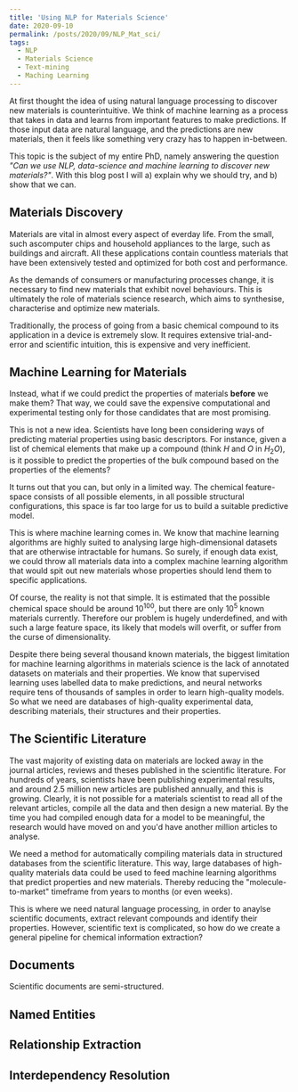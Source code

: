 ```yaml
---
title: 'Using NLP for Materials Science'
date: 2020-09-10
permalink: /posts/2020/09/NLP_Mat_sci/
tags:
  - NLP
  - Materials Science
  - Text-mining
  - Maching Learning
---
```

At first thought the idea of using natural language processing to discover new materials is counterintuitive. We think of machine learning as a process that takes in data and learns from important features to make predictions. If those input data are natural language, and the predictions are new materials, then it feels like something very crazy has to happen in-between.

This topic is the subject of my entire PhD, namely answering the question <i>"Can we use NLP, data-science and machine learning to discover new materials?"</i>. With this blog post I will a) explain why we should try, and b) show that we can.

## Materials Discovery

Materials are vital in almost every aspect of everday life. From the small, such ascomputer chips and household appliances to the large, such as buildings and aircraft. All these applications contain countless materials that have been extensively tested and optimized for both cost and performance.  

As the demands of consumers or manufacturing processes change, it is necessary to find new materials that exhibit novel behaviours. This is ultimately the role of materials science research, which aims to synthesise, characterise and optimize new materials.

Traditionally, the process of going from a basic chemical compound to its application in a device is extremely slow. It requires extensive trial-and-error and scientific intuition, this is expensive and very inefficient.  

## Machine Learning for Materials

Instead, what if we could predict the properties of materials <b>before</b> we make them? That way, we could save the expensive computational and experimental testing only for those candidates that are most promising.

This is not a new idea. Scientists have long been considering ways of predicting material properties using basic descriptors. For instance, given a list of chemical elements that make up a compound (think $H$ and $O$ in $H_2O$), is it possible to predict the properties of the bulk compound based on the properties of the elements?

It turns out that you can, but only in a limited way. The chemical feature-space consists of all possible elements, in all possible structural configurations, this space is far too large for us to build a suitable predictive model.

This is where machine learning comes in. We know that machine learning algorithms are highly suited to analysing large high-dimensional datasets that are otherwise intractable for humans. So surely, if enough data exist, we could throw all materials data into a complex machine learning algorithm that would spit out new materials whose properties should lend them to specific applications.

Of course, the reality is not that simple. It is estimated that the possible chemical space should be around $10^{100}$, but there are only $10^5$ known materials currently. Therefore our problem is hugely underdefined, and with such a large feature space, its likely that models will overfit, or suffer from the curse of dimensionality.  

Despite there being several thousand known materials, the biggest limitation for machine learning algorithms in materials science is the lack of annotated datasets on materials and their properties. We know that supervised learning uses labelled data to make predictions, and neural networks require tens of thousands of samples in order to learn high-quality models. So what we need are databases of high-quality experimental data, describing materials, their structures and their properties.

## The Scientific Literature

The vast majority of existing data on materials are locked away in the journal articles, reviews and theses published in the scientific literature. For hundreds of years, scientists have been publishing experimental results, and around 2.5 million new articles are published annually, and this is growing. Clearly, it is not possible for a materials scientist to read all of the relevant articles, compile all the data and then design a new material. By the time you had compiled enough data for a model to be meaningful, the research would have moved on and you'd have another million articles to analyse.

We need a method for automatically compiling materials data in structured databases from the scientific literature. This way, large databases of high-quality materials data could be used to feed machine learning algorithms that predict properties and new materials. Thereby reducing the "molecule-to-market" timeframe from years to months (or even weeks).

This is where we need natural language processing, in order to anaylse scientific documents, extract relevant compounds and identify their properties. However, scientific text is complicated, so how do we create a general pipeline for chemical information extraction?

## Documents
Scientific documents are semi-structured. 

## Named Entities

## Relationship Extraction

## Interdependency Resolution


